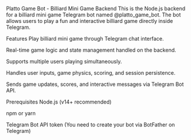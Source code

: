 Platto Game Bot - Billiard Mini Game Backend
This is the Node.js backend for a billiard mini game Telegram bot named @platto_game_bot. The bot allows users to play a fun and interactive billiard game directly inside Telegram.

Features
Play billiard mini game through Telegram chat interface.

Real-time game logic and state management handled on the backend.

Supports multiple users playing simultaneously.

Handles user inputs, game physics, scoring, and session persistence.

Sends game updates, scores, and interactive messages via Telegram Bot API.

Prerequisites
Node.js (v14+ recommended)

npm or yarn

Telegram Bot API token (You need to create your bot via BotFather on Telegram)

